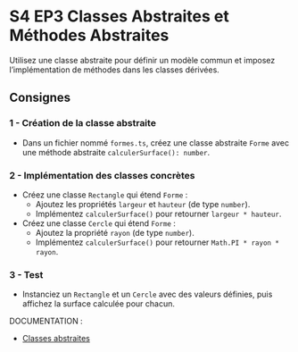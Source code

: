# S4 EP3 Classes Abstraites et Méthodes Abstraites

Utilisez une classe abstraite pour définir un modèle commun et imposez l’implémentation de méthodes dans les classes dérivées.

## Consignes

### 1 - Création de la classe abstraite

- Dans un fichier nommé `formes.ts`, créez une classe abstraite `Forme` avec une méthode abstraite `calculerSurface(): number`.

### 2 - Implémentation des classes concrètes

- Créez une classe `Rectangle` qui étend `Forme` :
  - Ajoutez les propriétés `largeur` et `hauteur` (de type `number`).
  - Implémentez `calculerSurface()` pour retourner `largeur * hauteur`.
- Créez une classe `Cercle` qui étend `Forme` :
  - Ajoutez la propriété `rayon` (de type `number`).
  - Implémentez `calculerSurface()` pour retourner `Math.PI * rayon * rayon`.

### 3 - Test

- Instanciez un `Rectangle` et un `Cercle` avec des valeurs définies, puis affichez la surface calculée pour chacun.

DOCUMENTATION :

- [Classes abstraites](https://www.typescriptlang.org/docs/handbook/2/classes.html#abstract-classes-and-members)
